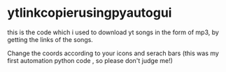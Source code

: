 # ytlinkcopierusingpyautogui
this is the code which i used to download yt songs in the form of mp3, by getting the links of the songs.

Change the coords according to your icons and serach bars
(this was my first automation python code , so please don't judge me!)
